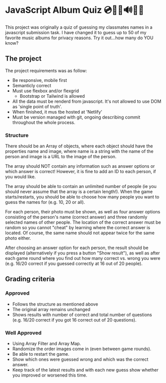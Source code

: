 # JavaScript Album Quiz 💿🎸🥁🔊🤘🏼

This project was originally a quiz of guessing my classmates names in a javascript submission task. I have changed it to guess up to 50 of my favorite music albums for privacy reasons. Try it out...how many do YOU know?

## The project 

The project requirements was as follow:
- Be responsive, mobile first
- Semanticly correct
- Must use flexbox and/or flexgrid
  - Bootstrap or Tailwind is allowed
- All the data must be renderd from javascript. It's not allowed to use DOM as 'single point of truth'.
- When finished, it mus tbe hosted at 'Netlify'
- Must be version managed with git, ongoing describing commit throughout the whole process.

### Structure
There should be an Array of objects, where each object should have the properties name and image, where name is a string with the name of the person and image is a URL to the image of the person.

The array should NOT contain any information such as answer options or which answer is correct! However, it is fine to add an ID to each person, if you would like.

The array should be able to contain an unlimited number of people (ie you should never assume that the array is a certain length!). When the game starts/restarts, you should be able to choose how many people you want to guess the names for (e.g. 10, 20 or all).

For each person, their photo must be shown, as well as four answer options consisting of the person's name (correct answer) and three randomly selected names of other people. The location of the correct answer must be random so you cannot "cheat" by learning where the correct answer is located. Of course, the same name should not appear twice for the same photo either.

After choosing an answer option for each person, the result should be displayed (alternatively if you press a button "Show result"), as well as after each game round where you find out how many correct vs. wrong you were (e.g. 16/20 correct if you guessed correctly at 16 out of 20 people).

## Grading criteria

### Approved
- Follows the structure as mentioned above
- The original array remains unchanged
- Shows results with number of correct and total number of questions (e.g. 16/20 correct if you got 16 correct out of 20 questions).

### Well Approved
- Using Array Filter and Array Map.
- Randomize the order images come in (even between game rounds).
- Be able to restart the game.
- Show which ones were guessed wrong and which was the correct answer.
- Keep track of the latest results and with each new guess show whether you improved or worsened this time.
